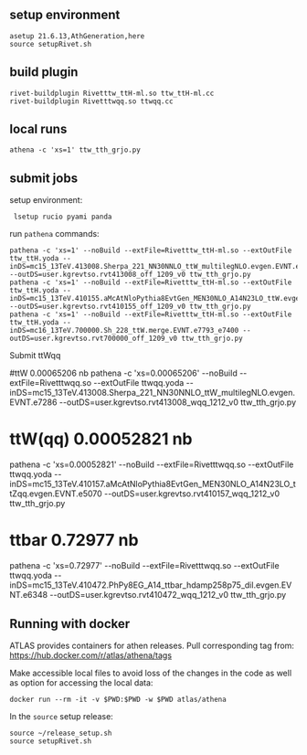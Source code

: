 ## setup environment

```
asetup 21.6.13,AthGeneration,here
source setupRivet.sh
```

## build plugin

```
rivet-buildplugin Rivetttw_ttH-ml.so ttw_ttH-ml.cc
rivet-buildplugin Rivetttwqq.so ttwqq.cc
```

## local runs

```
athena -c 'xs=1' ttw_tth_grjo.py
```

## submit jobs
setup environment: 
```
 lsetup rucio pyami panda
```

run ```pathena``` commands:
```
pathena -c 'xs=1' --noBuild --extFile=Rivetttw_ttH-ml.so --extOutFile ttw_ttH.yoda --inDS=mc15_13TeV.413008.Sherpa_221_NN30NNLO_ttW_multilegNLO.evgen.EVNT.e7286 --outDS=user.kgrevtso.rvt413008_off_1209_v0 ttw_tth_grjo.py 
pathena -c 'xs=1' --noBuild --extFile=Rivetttw_ttH-ml.so --extOutFile ttw_ttH.yoda --inDS=mc15_13TeV.410155.aMcAtNloPythia8EvtGen_MEN30NLO_A14N23LO_ttW.evgen.EVNT.e5070 --outDS=user.kgrevtso.rvt410155_off_1209_v0 ttw_tth_grjo.py
pathena -c 'xs=1' --noBuild --extFile=Rivetttw_ttH-ml.so --extOutFile ttw_ttH.yoda --inDS=mc16_13TeV.700000.Sh_228_ttW.merge.EVNT.e7793_e7400 --outDS=user.kgrevtso.rvt700000_off_1209_v0 ttw_tth_grjo.py
```


Submit ttWqq

#ttW 0.00065206 nb
pathena -c 'xs=0.00065206' --noBuild --extFile=Rivetttwqq.so --extOutFile ttwqq.yoda --inDS=mc15_13TeV.413008.Sherpa_221_NN30NNLO_ttW_multilegNLO.evgen.EVNT.e7286 --outDS=user.kgrevtso.rvt413008_wqq_1212_v0 ttw_tth_grjo.py 

# ttW(qq)  0.00052821 nb
pathena -c 'xs=0.00052821' --noBuild --extFile=Rivetttwqq.so --extOutFile ttwqq.yoda --inDS=mc15_13TeV.410157.aMcAtNloPythia8EvtGen_MEN30NLO_A14N23LO_ttZqq.evgen.EVNT.e5070 --outDS=user.kgrevtso.rvt410157_wqq_1212_v0 ttw_tth_grjo.py

# ttbar 0.72977 nb
pathena -c 'xs=0.72977' --noBuild --extFile=Rivetttwqq.so --extOutFile ttwqq.yoda --inDS=mc15_13TeV.410472.PhPy8EG_A14_ttbar_hdamp258p75_dil.evgen.EVNT.e6348 --outDS=user.kgrevtso.rvt410472_wqq_1212_v0 ttw_tth_grjo.py 



## Running with docker
ATLAS provides containers for athen releases. 
Pull corresponding tag from: https://hub.docker.com/r/atlas/athena/tags

Make accessible local files to avoid loss of the changes in the code as well as option for accessing the local data:
```
docker run --rm -it -v $PWD:$PWD -w $PWD atlas/athena
```
In the ```source``` setup release:
```
source ~/release_setup.sh
source setupRivet.sh
```
